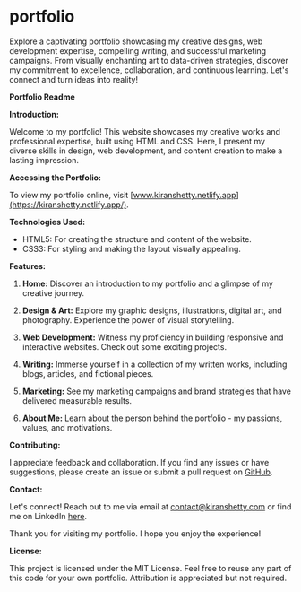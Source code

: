 # portfolio
Explore a captivating portfolio showcasing my creative designs, web development expertise, compelling writing, and successful marketing campaigns. From visually enchanting art to data-driven strategies, discover my commitment to excellence, collaboration, and continuous learning. Let's connect and turn ideas into reality!


**Portfolio Readme**

**Introduction:**

Welcome to my portfolio! This website showcases my creative works and professional expertise, built using HTML and CSS. Here, I present my diverse skills in design, web development, and content creation to make a lasting impression.

**Accessing the Portfolio:**

To view my portfolio online, visit [www.kiranshetty.netlify.app](https://kiranshetty.netlify.app/).

**Technologies Used:**

- HTML5: For creating the structure and content of the website.
- CSS3: For styling and making the layout visually appealing.

**Features:**

1. **Home:** Discover an introduction to my portfolio and a glimpse of my creative journey.

2. **Design & Art:** Explore my graphic designs, illustrations, digital art, and photography. Experience the power of visual storytelling.

3. **Web Development:** Witness my proficiency in building responsive and interactive websites. Check out some exciting projects.

4. **Writing:** Immerse yourself in a collection of my written works, including blogs, articles, and fictional pieces.

5. **Marketing:** See my marketing campaigns and brand strategies that have delivered measurable results.

6. **About Me:** Learn about the person behind the portfolio - my passions, values, and motivations.

**Contributing:**

I appreciate feedback and collaboration. If you find any issues or have suggestions, please create an issue or submit a pull request on [GitHub](https://github.com/kiranshetty1315/portfolio).

**Contact:**

Let's connect! Reach out to me via email at [contact@kiranshetty.com](mailto:kiranshetty1315@gmail.com) or find me on LinkedIn [here](www.linkedin.com/in/kiran-shetty2029).

Thank you for visiting my portfolio. I hope you enjoy the experience!

**License:**

This project is licensed under the MIT License. Feel free to reuse any part of this code for your own portfolio. Attribution is appreciated but not required.
